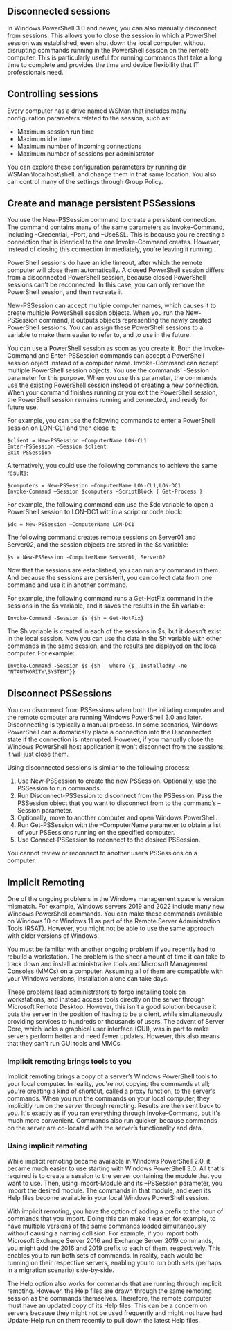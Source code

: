 ## Disconnected sessions
In Windows PowerShell 3.0 and newer, you can also manually disconnect from sessions. This allows you to close the session in which a PowerShell session was established, even shut down the local computer, without disrupting commands running in the PowerShell session on the remote computer. This is particularly useful for running commands that take a long time to complete and provides the time and device flexibility that IT professionals need.

## Controlling sessions
Every computer has a drive named WSMan that includes many configuration parameters related to the session, such as:

+ Maximum session run time
+ Maximum idle time
+ Maximum number of incoming connections
+ Maximum number of sessions per administrator

You can explore these configuration parameters by running dir WSMan:\localhost\shell, and change them in that same location. You also can control many of the settings through Group Policy.

## Create and manage persistent PSSessions

You use the New-PSSession command to create a persistent connection. The command contains many of the same parameters as Invoke-Command, including -Credential, –Port, and –UseSSL. This is because you're creating a connection that is identical to the one Invoke-Command creates. However, instead of closing this connection immediately, you're leaving it running.

PowerShell sessions do have an idle timeout, after which the remote computer will close them automatically. A closed PowerShell session differs from a disconnected PowerShell session, because closed PowerShell sessions can't be reconnected. In this case, you can only remove the PowerShell session, and then recreate it.

New-PSSession can accept multiple computer names, which causes it to create multiple PowerShell session objects. When you run the New-PSSession command, it outputs objects representing the newly created PowerShell sessions. You can assign these PowerShell sessions to a variable to make them easier to refer to, and to use in the future.

You can use a PowerShell session as soon as you create it. Both the Invoke-Command and Enter-PSSession commands can accept a PowerShell session object instead of a computer name. Invoke-Command can accept multiple PowerShell session objects. You use the commands’ –Session parameter for this purpose. When you use this parameter, the commands use the existing PowerShell session instead of creating a new connection. When your command finishes running or you exit the PowerShell session, the PowerShell session remains running and connected, and ready for future use.

For example, you can use the following commands to enter a PowerShell session on LON-CL1 and then close it:

``` pwsh
$client = New-PSSession –ComputerName LON-CL1
Enter-PSSession –Session $client
Exit-PSSession
```

Alternatively, you could use the following commands to achieve the same results:

``` pwsh
$computers = New-PSSession –ComputerName LON-CL1,LON-DC1
Invoke-Command –Session $computers –ScriptBlock { Get-Process }
```

For example, the following command can use the $dc variable to open a PowerShell session to LON-DC1 within a script or code block:

``` pwsh
$dc = New-PSSession –ComputerName LON-DC1
```

The following command creates remote sessions on Server01 and Server02, and the session objects are stored in the $s variable:

``` pwsh
$s = New-PSSession -ComputerName Server01, Server02
```

Now that the sessions are established, you can run any command in them. And because the sessions are persistent, you can collect data from one command and use it in another command.

For example, the following command runs a Get-HotFix command in the sessions in the $s variable, and it saves the results in the $h variable:

``` pwsh
Invoke-Command -Session $s {$h = Get-HotFix}
```

The $h variable is created in each of the sessions in $s, but it doesn't exist in the local session. Now you can use the data in the $h variable with other commands in the same session, and the results are displayed on the local computer. For example:

``` pwsh
Invoke-Command -Session $s {$h | where {$_.InstalledBy -ne "NTAUTHORITY\SYSTEM"}}
```

## Disconnect PSSessions

You can disconnect from PSSessions when both the initiating computer and the remote computer are running Windows PowerShell 3.0 and later. Disconnecting is typically a manual process. In some scenarios, Windows PowerShell can automatically place a connection into the Disconnected state if the connection is interrupted. However, if you manually close the Windows PowerShell host application it won't disconnect from the sessions, it will just close them.

Using disconnected sessions is similar to the following process:

1. Use New-PSSession to create the new PSSession. Optionally, use the PSSession to run commands.
2. Run Disconnect-PSSession to disconnect from the PSSession. Pass the PSSession object that you want to disconnect from to the command’s –Session parameter.
3. Optionally, move to another computer and open Windows PowerShell.
4. Run Get-PSSession with the –ComputerName parameter to obtain a list of your PSSessions running on the specified computer.
5. Use Connect-PSSession to reconnect to the desired PSSession.

You cannot review or reconnect to another user’s PSSessions on a computer.

## Implicit Remoting

One of the ongoing problems in the Windows management space is version mismatch. For example, Windows servers 2019 and 2022 include many new Windows PowerShell commands. You can make these commands available on Windows 10 or Windows 11 as part of the Remote Server Administration Tools (RSAT). However, you might not be able to use the same approach with older versions of Windows.

You must be familiar with another ongoing problem if you recently had to rebuild a workstation. The problem is the sheer amount of time it can take to track down and install administrative tools and Microsoft Management Consoles (MMCs) on a computer. Assuming all of them are compatible with your Windows versions, installation alone can take days.

These problems lead administrators to forgo installing tools on workstations, and instead access tools directly on the server through Microsoft Remote Desktop. However, this isn't a good solution because it puts the server in the position of having to be a client, while simultaneously providing services to hundreds or thousands of users. The advent of Server Core, which lacks a graphical user interface (GUI), was in part to make servers perform better and need fewer updates. However, this also means that they can't run GUI tools and MMCs.

### Implicit remoting brings tools to you
Implicit remoting brings a copy of a server’s Windows PowerShell tools to your local computer. In reality, you're not copying the commands at all; you're creating a kind of shortcut, called a proxy function, to the server’s commands. When you run the commands on your local computer, they implicitly run on the server through remoting. Results are then sent back to you. It's exactly as if you ran everything through Invoke-Command, but it's much more convenient. Commands also run quicker, because commands on the server are co-located with the server’s functionality and data.

### Using implicit remoting
While implicit remoting became available in Windows PowerShell 2.0, it became much easier to use starting with Windows PowerShell 3.0. All that's required is to create a session to the server containing the module that you want to use. Then, using Import-Module and its –PSSession parameter, you import the desired module. The commands in that module, and even its Help files become available in your local Windows PowerShell session.

With implicit remoting, you have the option of adding a prefix to the noun of commands that you import. Doing this can make it easier, for example, to have multiple versions of the same commands loaded simultaneously without causing a naming collision. For example, if you import both Microsoft Exchange Server 2016 and Exchange Server 2019 commands, you might add the 2016 and 2019 prefix to each of them, respectively. This enables you to run both sets of commands. In reality, each would be running on their respective servers, enabling you to run both sets (perhaps in a migration scenario) side-by-side.

The Help option also works for commands that are running through implicit remoting. However, the Help files are drawn through the same remoting session as the commands themselves. Therefore, the remote computer must have an updated copy of its Help files. This can be a concern on servers because they might not be used frequently and might not have had Update-Help run on them recently to pull down the latest Help files.